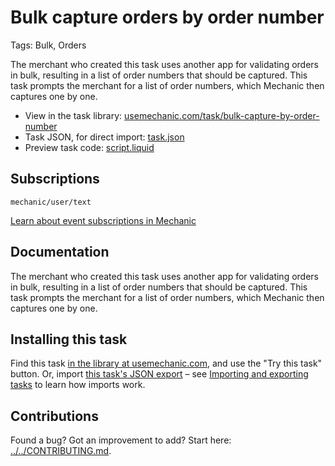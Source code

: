 # Bulk capture orders by order number

Tags: Bulk, Orders

The merchant who created this task uses another app for validating orders in bulk, resulting in a list of order numbers that should be captured. This task prompts the merchant for a list of order numbers, which Mechanic then captures one by one.

* View in the task library: [usemechanic.com/task/bulk-capture-by-order-number](https://usemechanic.com/task/bulk-capture-by-order-number)
* Task JSON, for direct import: [task.json](../../tasks/bulk-capture-by-order-number.json)
* Preview task code: [script.liquid](./script.liquid)

## Subscriptions

```liquid
mechanic/user/text
```

[Learn about event subscriptions in Mechanic](https://docs.usemechanic.com/article/408-subscriptions)

## Documentation

The merchant who created this task uses another app for validating orders in bulk, resulting in a list of order numbers that should be captured. This task prompts the merchant for a list of order numbers, which Mechanic then captures one by one.

## Installing this task

Find this task [in the library at usemechanic.com](https://usemechanic.com/task/bulk-capture-by-order-number), and use the "Try this task" button. Or, import [this task's JSON export](../../tasks/bulk-capture-by-order-number.json) – see [Importing and exporting tasks](https://docs.usemechanic.com/article/505-importing-and-exporting-tasks) to learn how imports work.

## Contributions

Found a bug? Got an improvement to add? Start here: [../../CONTRIBUTING.md](../../CONTRIBUTING.md).
